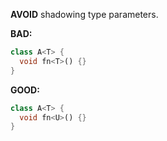 
**AVOID** shadowing type parameters.

**BAD:**
```dart
class A<T> {
  void fn<T>() {}
}
```

**GOOD:**
```dart
class A<T> {
  void fn<U>() {}
}
```

